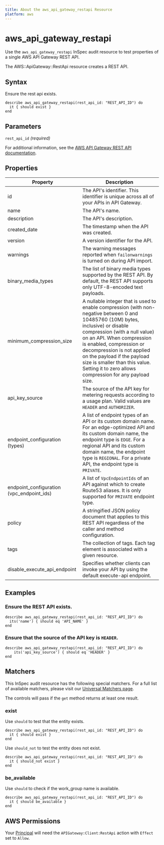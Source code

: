 ```yaml
---
title: About the aws_api_gateway_restapi Resource
platform: aws
---
```


# aws\_api\_gateway\_restapi

Use the `aws_api_gateway_restapi` InSpec audit resource to test properties of a single AWS API Gateway REST API.

The AWS::ApiGateway::RestApi resource creates a REST API.

## Syntax

Ensure the rest api exists.

    describe aws_api_gateway_restapi(rest_api_id: "REST_API_ID") do
      it { should exist }
    end

## Parameters

`rest_api_id` _(required)_

For additional information, see the [AWS API Gateway REST API documentation](https://docs.aws.amazon.com/AWSCloudFormation/latest/UserGuide/aws-resource-apigateway-restapi.html).

## Properties

| Property | Description|
| --- | --- |
| id | The API's identifier. This identifier is unique across all of your APIs in API Gateway. |
| name | The API's name. |
| description | The API's description. |
| created_date | The timestamp when the API was created. |
| version | A version identifier for the API. |
| warnings | The warning messages reported when `failonwarnings` is turned on during API import. |
| binary_media_types | The list of binary media types supported by the REST API. By default, the REST API supports only UTF-8-encoded text payloads. |
| minimum_compression_size | A nullable integer that is used to enable compression (with non-negative between 0 and 10485760 (10M) bytes, inclusive) or disable compression (with a null value) on an API. When compression is enabled, compression or decompression is not applied on the payload if the payload size is smaller than this value. Setting it to zero allows compression for any payload size. |
| api_key_source | The source of the API key for metering requests according to a usage plan. Valid values are `HEADER` and `AUTHORIZER`. |
| endpoint_configuration (types) | A list of endpoint types of an API or its custom domain name. For an edge-optimized API and its custom domain name, the endpoint type is `EDGE`. For a regional API and its custom domain name, the endpoint type is `REGIONAL`. For a private API, the endpoint type is `PRIVATE`. |
| endpoint_configuration (vpc_endpoint_ids) | A list of `VpcEndpointIds` of an API against which to create Route53 aliases. It is only supported for `PRIVATE` endpoint type. |
| policy | A stringified JSON policy document that applies to this REST API regardless of the caller and method configuration. |
| tags | The collection of tags. Each tag element is associated with a given resource. |
| disable_execute_api_endpoint | Specifies whether clients can invoke your API by using the default execute-api endpoint. |

## Examples

### Ensure the REST API exists.

    describe aws_api_gateway_restapi(rest_api_id: "REST_API_ID") do
      its('name') { should eq 'API_NAME' }
    end

### Ensure that the source of the API key is `HEADER`.

    describe aws_api_gateway_restapi(rest_api_id: "REST_API_ID") do
        its('api_key_source') { should eq 'HEADER' }
    end

## Matchers

This InSpec audit resource has the following special matchers. For a full list of available matchers, please visit our [Universal Matchers page](https://www.inspec.io/docs/reference/matchers/).

The controls will pass if the `get` method returns at least one result.

### exist

Use `should` to test that the entity exists.

    describe aws_api_gateway_restapi(rest_api_id: "REST_API_ID") do
      it { should exist }
    end

Use `should_not` to test the entity does not exist.

    describe aws_api_gateway_restapi(rest_api_id: "REST_API_ID") do
      it { should_not exist }
    end

### be_available

Use `should` to check if the work_group name is available.

    describe aws_api_gateway_restapi(rest_api_id: "REST_API_ID") do
      it { should be_available }
    end

## AWS Permissions

Your [Principal](https://docs.aws.amazon.com/IAM/latest/UserGuide/intro-structure.html#intro-structure-principal) will need the `APIGateway:Client:RestApi` action with `Effect` set to `Allow`.
